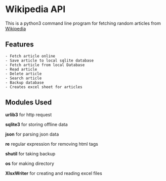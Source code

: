 # Wikipedia API

This is a python3 command line program for fetching random articles from [Wikipedia](https://wikipedia.com)

## Features
    
    - Fetch article online
    - Save article to local sqlite database
    - Fetch article from local Database
    - Read article
    - Delete article
    - Search article
    - Backup database
    - Creates excel sheet for articles

## Modules Used

  **urlib3**  for http request

  **sqlite3**  for storing offline data

  **json**  for parsing json data

  **re**  regular expression for removing html tags

  **shutil**  for taking backup

  **os**  for making directory
  
  **XlsxWriter**  for creating and reading excel files